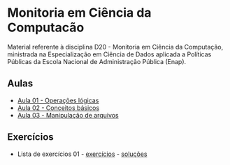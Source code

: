 # Monitoria em Ciência da Computacão

Material referente à disciplina D20 - Monitoria em Ciência da Computação, ministrada na Especialização em Ciência de Dados aplicada a Políticas Públicas da Escola Nacional de Administração Pública (Enap).

## Aulas
- [Aula 01 - Operações lógicas](./slides/D20_Monitoria_CiC_01.pdf)
- [Aula 02 - Conceitos básicos](./slides/D20_Monitoria_CiC_01.pdf)
- [Aula 03 - Manipulação de arquivos](./slides/D20_Monitoria_CiC_03.pdf)

## Exercícios
- Lista de exercícios 01 - [exercícios](./exercicios/D20_Monitoria_CiC_01_Exercicio.ipynb) - [soluções](./exercicios/D20_Monitoria_CiC_01_Exercicio_solucoes.ipynb)
